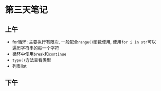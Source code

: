 # 第三天笔记

## 上午

- for循环: 主要执行有限次, 一般配合`range()`函数使用, 使用`for i in str`可以遍历字符串的每一个字符
- 循环中使用`break`和`continue`
- `type()`方法查看类型
- 列表list

## 下午
